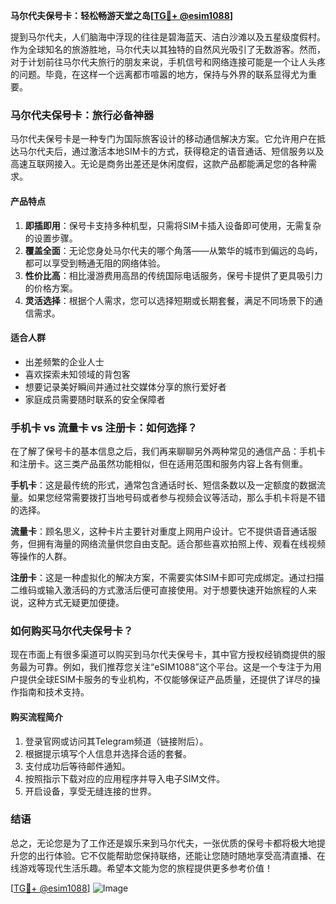 **马尔代夫保号卡：轻松畅游天堂之岛[[TG💪+ @esim1088](https://t.me/s/esim1088)]**

提到马尔代夫，人们脑海中浮现的往往是碧海蓝天、洁白沙滩以及五星级度假村。作为全球知名的旅游胜地，马尔代夫以其独特的自然风光吸引了无数游客。然而，对于计划前往马尔代夫旅行的朋友来说，手机信号和网络连接可能是一个让人头疼的问题。毕竟，在这样一个远离都市喧嚣的地方，保持与外界的联系显得尤为重要。

### 马尔代夫保号卡：旅行必备神器

马尔代夫保号卡是一种专门为国际旅客设计的移动通信解决方案。它允许用户在抵达马尔代夫后，通过激活本地SIM卡的方式，获得稳定的语音通话、短信服务以及高速互联网接入。无论是商务出差还是休闲度假，这款产品都能满足您的各种需求。

#### 产品特点

1. **即插即用**：保号卡支持多种机型，只需将SIM卡插入设备即可使用，无需复杂的设置步骤。
2. **覆盖全面**：无论您身处马尔代夫的哪个角落——从繁华的城市到偏远的岛屿，都可以享受到畅通无阻的网络体验。
3. **性价比高**：相比漫游费用高昂的传统国际电话服务，保号卡提供了更具吸引力的价格方案。
4. **灵活选择**：根据个人需求，您可以选择短期或长期套餐，满足不同场景下的通信需求。

#### 适合人群

- 出差频繁的企业人士
- 喜欢探索未知领域的背包客
- 想要记录美好瞬间并通过社交媒体分享的旅行爱好者
- 家庭成员需要随时联系的安全保障者

### 手机卡 vs 流量卡 vs 注册卡：如何选择？

在了解了保号卡的基本信息之后，我们再来聊聊另外两种常见的通信产品：手机卡和注册卡。这三类产品虽然功能相似，但在适用范围和服务内容上各有侧重。

**手机卡**：这是最传统的形式，通常包含通话时长、短信条数以及一定额度的数据流量。如果您经常需要拨打当地号码或者参与视频会议等活动，那么手机卡将是不错的选择。

**流量卡**：顾名思义，这种卡片主要针对重度上网用户设计。它不提供语音通话服务，但拥有海量的网络流量供您自由支配。适合那些喜欢拍照上传、观看在线视频等操作的人群。

**注册卡**：这是一种虚拟化的解决方案，不需要实体SIM卡即可完成绑定。通过扫描二维码或输入激活码的方式激活后便可直接使用。对于想要快速开始旅程的人来说，这种方式无疑更加便捷。

### 如何购买马尔代夫保号卡？

现在市面上有很多渠道可以购买到马尔代夫保号卡，其中官方授权经销商提供的服务最为可靠。例如，我们推荐您关注“eSIM1088”这个平台。这是一个专注于为用户提供全球ESIM卡服务的专业机构，不仅能够保证产品质量，还提供了详尽的操作指南和技术支持。

#### 购买流程简介

1. 登录官网或访问其Telegram频道（链接附后）。
2. 根据提示填写个人信息并选择合适的套餐。
3. 支付成功后等待邮件通知。
4. 按照指示下载对应的应用程序并导入电子SIM文件。
5. 开启设备，享受无缝连接的世界。

### 结语

总之，无论您是为了工作还是娱乐来到马尔代夫，一张优质的保号卡都将极大地提升您的出行体验。它不仅能帮助您保持联络，还能让您随时随地享受高清直播、在线游戏等现代生活乐趣。希望本文能为您的旅程提供更多参考价值！

[[TG💪+ @esim1088](https://t.me/s/esim1088)] 
![Image](https://i.postimg.cc/4NQfJmqS/Snipaste-2025-05-13-00-14-12.png)